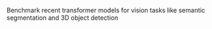Benchmark recent transformer models for vision tasks like semantic segmentation and 3D object detection
